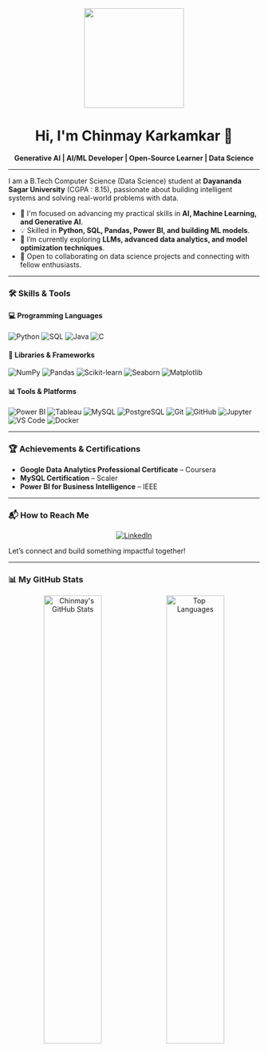 <div id="header" align="center">
  <img src="https://media.giphy.com/media/gfk1S2k6YmJ2aL6a9A/giphy.gif" width="200"/>
  <h1>Hi, I'm Chinmay Karkamkar 👋</h1>
</div>

<div align="center">

**Generative AI | AI/ML Developer | Open-Source Learner | Data Science**

</div>

---

I am a B.Tech Computer Science (Data Science) student at **Dayananda Sagar University** (CGPA : 8.15), passionate about building intelligent systems and solving real-world problems with data.

- 🔭 I'm focused on advancing my practical skills in **AI, Machine Learning, and Generative AI**.
- 💡 Skilled in **Python, SQL, Pandas, Power BI, and building ML models**.
- 🌱 I’m currently exploring **LLMs, advanced data analytics, and model optimization techniques**.
- 🤝 Open to collaborating on data science projects and connecting with fellow enthusiasts.

---

### 🛠️ Skills & Tools

#### 💻 Programming Languages
<p>
  <img src="https://img.shields.io/badge/Python-3776AB?style=for-the-badge&logo=python&logoColor=white" alt="Python"/>
  <img src="https://img.shields.io/badge/SQL-4479A1?style=for-the-badge&logo=mysql&logoColor=white" alt="SQL"/>
  <img src="https://img.shields.io/badge/Java-ED8B00?style=for-the-badge&logo=openjdk&logoColor=white" alt="Java"/>
  <img src="https://img.shields.io/badge/C-A8B9CC?style=for-the-badge&logo=c&logoColor=black" alt="C"/>
</p>

#### 🧠 Libraries & Frameworks
<p>
  <img src="https://img.shields.io/badge/Numpy-013243?style=for-the-badge&logo=numpy&logoColor=white" alt="NumPy"/>
  <img src="https://img.shields.io/badge/Pandas-150458?style=for-the-badge&logo=pandas&logoColor=white" alt="Pandas"/>
  <img src="https://img.shields.io/badge/Scikit_learn-F7931E?style=for-the-badge&logo=scikit-learn&logoColor=white" alt="Scikit-learn"/>
  <img src="https://img.shields.io/badge/Seaborn-3776AB?style=for-the-badge&logo=python&logoColor=white" alt="Seaborn"/>
  <img src="https://img.shields.io/badge/Matplotlib-3776AB?style=for-the-badge&logo=python&logoColor=white" alt="Matplotlib"/>
</p>

#### 📊 Tools & Platforms
<p>
  <img src="https://img.shields.io/badge/Power%20BI-F2C811?style=for-the-badge&logo=powerbi&logoColor=black" alt="Power BI"/>
  <img src="https://img.shields.io/badge/Tableau-E97627?style=for-the-badge&logo=tableau&logoColor=white" alt="Tableau"/>
  <img src="https://img.shields.io/badge/MySQL-4479A1?style=for-the-badge&logo=mysql&logoColor=white" alt="MySQL"/>
  <img src="https://img.shields.io/badge/PostgreSQL-336791?style=for-the-badge&logo=postgresql&logoColor=white" alt="PostgreSQL"/>
  <img src="https://img.shields.io/badge/Git-F05032?style=for-the-badge&logo=git&logoColor=white" alt="Git"/>
  <img src="https://img.shields.io/badge/GitHub-181717?style=for-the-badge&logo=github&logoColor=white" alt="GitHub"/>
  <img src="https://img.shields.io/badge/Jupyter-F37626?style=for-the-badge&logo=jupyter&logoColor=white" alt="Jupyter"/>
  <img src="https://img.shields.io/badge/VS%20Code-007ACC?style=for-the-badge&logo=visualstudiocode&logoColor=white" alt="VS Code"/>
  <img src="https://img.shields.io/badge/Docker-2496ED?style=for-the-badge&logo=docker&logoColor=white" alt="Docker"/>
</p>

---

### 🏆 Achievements & Certifications

-   **Google Data Analytics Professional Certificate** – Coursera
-   **MySQL Certification** – Scaler
-   **Power BI for Business Intelligence** – IEEE

---

### 📬 How to Reach Me

<p align="center">
  <a href="https://www.linkedin.com/in/chinmay-karkamkar-a109b72b2/">
    <img src="https://img.shields.io/badge/LinkedIn-0077B5?style=for-the-badge&logo=linkedin&logoColor=white" alt="LinkedIn"/>
  </a>
</p>

Let’s connect and build something impactful together!

---

### 📊 My GitHub Stats

<p align="center">
  <img width="48%" src="https://github-readme-stats.vercel.app/api?username=ChinmayKrkamkar12&show_icons=true&theme=radical" alt="Chinmay's GitHub Stats" />
  <img width="48%" src="https://github-readme-stats.vercel.app/api/top-langs/?username=ChinmayKarkamkar12&layout=compact&theme=radical" alt="Top Languages" />
</p>

